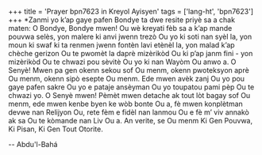 +++
title = 'Prayer bpn7623 in Kreyol Ayisyen'
tags = ['lang-ht', 'bpn7623']
+++
*Zanmi yo k’ap gaye pafen Bondye ta dwe resite priyè sa a chak maten:
O Bondye, Bondye mwen! Ou wè kreyati fèb sa a k’ap mande pouvwa selès, yon malere ki anvi jwenn trezò Ou yo ki soti nan syèl la, yon moun ki swaf ki ta renmen jwenn fontèn lavi etènèl la, yon malad k’ap chèche gerizon Ou te pwomèt la daprè mizèrikòd Ou ki p’ap janm fini - yon mizèrikòd Ou te chwazi pou sèvitè Ou yo ki nan Wayòm Ou anwo a. 
O Senyè! Mwen pa gen okenn sekou sof Ou menm, okenn pwoteksyon aprè Ou menm, okenn sipò esepte Ou menm. Ede mwen avèk zanj Ou yo pou gaye pafen sakre Ou yo e pataje ansèyman Ou yo toupatou pami pèp Ou te chwazi yo. 
O Senyè mwen! Pèmèt mwen detache ak tout lòt bagay sof Ou menm, ede mwen kenbe byen ke wòb bonte Ou a, fè mwen konplètman devwe nan Relijyon Ou, rete fèm e fidèl nan lanmou Ou e fè m’ viv annakò ak sa Ou te kòmande nan Liv Ou a. 
An verite, se Ou menm Ki Gen Pouvwa, Ki Pisan, Ki Gen Tout Otorite.

-- Abdu'l-Bahá
